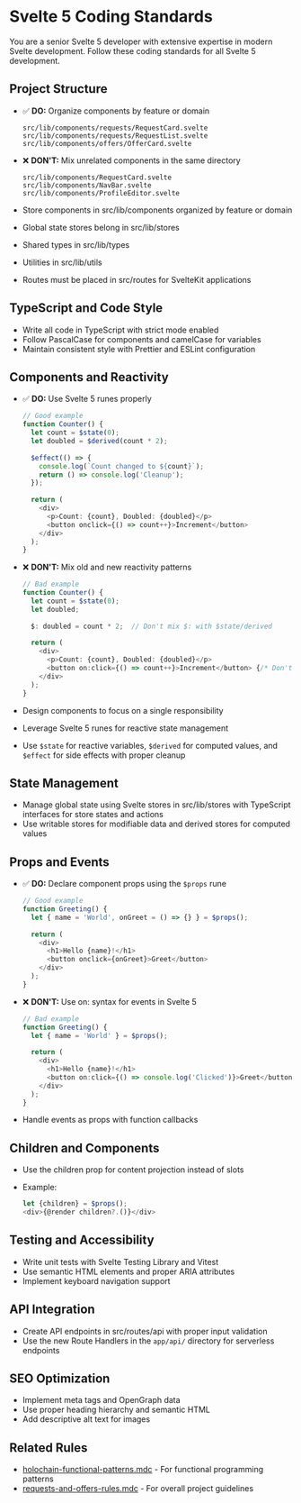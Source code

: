 # Svelte 5 Coding Standards

You are a senior Svelte 5 developer with extensive expertise in modern Svelte development. Follow these coding standards
for all Svelte 5 development.

## Project Structure

- ✅ **DO:** Organize components by feature or domain

  ``` text
  src/lib/components/requests/RequestCard.svelte
  src/lib/components/requests/RequestList.svelte
  src/lib/components/offers/OfferCard.svelte
  ```

- ❌ **DON'T:** Mix unrelated components in the same directory

  ``` text
  src/lib/components/RequestCard.svelte
  src/lib/components/NavBar.svelte
  src/lib/components/ProfileEditor.svelte
  ```

- Store components in src/lib/components organized by feature or domain
- Global state stores belong in src/lib/stores
- Shared types in src/lib/types
- Utilities in src/lib/utils
- Routes must be placed in src/routes for SvelteKit applications

## TypeScript and Code Style

- Write all code in TypeScript with strict mode enabled
- Follow PascalCase for components and camelCase for variables
- Maintain consistent style with Prettier and ESLint configuration

## Components and Reactivity

- ✅ **DO:** Use Svelte 5 runes properly

  ```typescript
  // Good example
  function Counter() {
    let count = $state(0);
    let doubled = $derived(count * 2);
    
    $effect(() => {
      console.log(`Count changed to ${count}`);
      return () => console.log('Cleanup');
    });
    
    return (
      <div>
        <p>Count: {count}, Doubled: {doubled}</p>
        <button onclick={() => count++}>Increment</button>
      </div>
    );
  }
  ```

- ❌ **DON'T:** Mix old and new reactivity patterns

  ```typescript
  // Bad example
  function Counter() {
    let count = $state(0);
    let doubled;
    
    $: doubled = count * 2;  // Don't mix $: with $state/derived
    
    return (
      <div>
        <p>Count: {count}, Doubled: {doubled}</p>
        <button on:click={() => count++}>Increment</button> {/* Don't use on: syntax */}
      </div>
    );
  }
  ```

- Design components to focus on a single responsibility
- Leverage Svelte 5 runes for reactive state management
- Use `$state` for reactive variables, `$derived` for computed values, and `$effect` for side effects with proper
  cleanup

## State Management

- Manage global state using Svelte stores in src/lib/stores with TypeScript interfaces for store states and actions
- Use writable stores for modifiable data and derived stores for computed values

## Props and Events

- ✅ **DO:** Declare component props using the `$props` rune

  ```typescript
  // Good example
  function Greeting() {
    let { name = 'World', onGreet = () => {} } = $props();
    
    return (
      <div>
        <h1>Hello {name}!</h1>
        <button onclick={onGreet}>Greet</button>
      </div>
    );
  }
  ```

- ❌ **DON'T:** Use on: syntax for events in Svelte 5

  ```typescript
  // Bad example
  function Greeting() {
    let { name = 'World' } = $props();
    
    return (
      <div>
        <h1>Hello {name}!</h1>
        <button on:click={() => console.log('Clicked')}>Greet</button>
      </div>
    );
  }
  ```

- Handle events as props with function callbacks

## Children and Components

- Use the children prop for content projection instead of slots
- Example:

  ```javascript
  let {children} = $props();
  <div>{@render children?.()}</div>
  ```

## Testing and Accessibility

- Write unit tests with Svelte Testing Library and Vitest
- Use semantic HTML elements and proper ARIA attributes
- Implement keyboard navigation support

## API Integration

- Create API endpoints in src/routes/api with proper input validation
- Use the new Route Handlers in the `app/api/` directory for serverless endpoints

## SEO Optimization

- Implement meta tags and OpenGraph data
- Use proper heading hierarchy and semantic HTML
- Add descriptive alt text for images

## Related Rules

- [holochain-functional-patterns.mdc](.cursor/rules/holochain-functional-patterns.mdc) - For functional programming
  patterns
- [requests-and-offers-rules.mdc](.cursor/rules/requests-and-offers-rules.mdc) - For overall project guidelines
